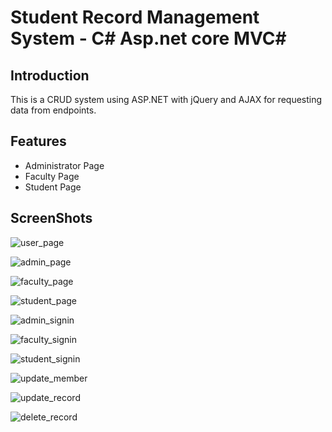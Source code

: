 # Student Record Management System - C# Asp.net core MVC#

## Introduction ##
This is a CRUD system using ASP.NET with jQuery and AJAX for requesting data from endpoints.

## Features ##
* Administrator Page
* Faculty Page
* Student Page

## ScreenShots ##
![user_page](https://github.com/phil1217/SRMS-Images/blob/6a0c8c17cef3c92a83db2ead1f5c2ff657e4a308/user%20page.jpg)

![admin_page](https://github.com/phil1217/SRMS-Images/blob/6a0c8c17cef3c92a83db2ead1f5c2ff657e4a308/administrator%20page.jpg)

![faculty_page](https://github.com/phil1217/SRMS-Images/blob/6a0c8c17cef3c92a83db2ead1f5c2ff657e4a308/faculty%20page.jpg)

![student_page](https://github.com/phil1217/SRMS-Images/blob/6a0c8c17cef3c92a83db2ead1f5c2ff657e4a308/student%20page.jpg)

![admin_signin](https://github.com/phil1217/SRMS-Images/blob/6a0c8c17cef3c92a83db2ead1f5c2ff657e4a308/admin%20-%20signin.jpg)

![faculty_signin](https://github.com/phil1217/SRMS-Images/blob/6a0c8c17cef3c92a83db2ead1f5c2ff657e4a308/faculty-signin.jpg)

![student_signin](https://github.com/phil1217/SRMS-Images/blob/6a0c8c17cef3c92a83db2ead1f5c2ff657e4a308/student-signin.jpg)

![update_member](https://github.com/phil1217/SRMS-Images/blob/6a0c8c17cef3c92a83db2ead1f5c2ff657e4a308/update%20member.jpg)

![update_record](https://github.com/phil1217/SRMS-Images/blob/6a0c8c17cef3c92a83db2ead1f5c2ff657e4a308/update%20record.jpg)

![delete_record](https://github.com/phil1217/SRMS-Images/blob/6a0c8c17cef3c92a83db2ead1f5c2ff657e4a308/delete.jpg)
